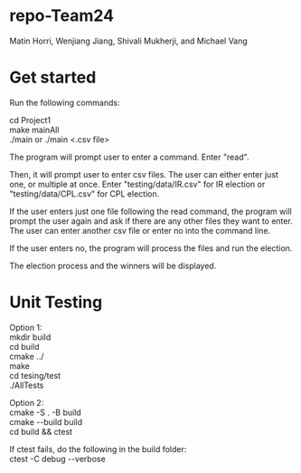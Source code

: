 # repo-Team24
Matin Horri, Wenjiang Jiang, Shivali Mukherji, and Michael Vang

# Get started
Run the following commands:

cd Project1  
make mainAll  
./main or ./main <.csv file>

The program will prompt user to enter a command. Enter "read".

Then, it will prompt user to enter csv files. The user can either enter just one, or multiple at once. Enter "testing/data/IR.csv" for IR election or "testing/data/CPL.csv" for CPL election.

If the user enters just one file following the read command, the program will prompt the user again and ask if there are any other files they want to enter. The user can enter another csv file or enter no into the command line. 

If the user enters no, the program will process the files and run the election. 

The election process and the winners will be displayed.

# Unit Testing
Option 1:  
mkdir build <br />
cd build <br />
cmake ../ <br />
make <br />
cd tesing/test <br />
./AllTests <br />

Option 2:  
cmake -S . -B build <br />
cmake --build build <br />
cd build && ctest <br />

If ctest fails, do the following in the build folder: <br />
ctest -C debug --verbose <br />
